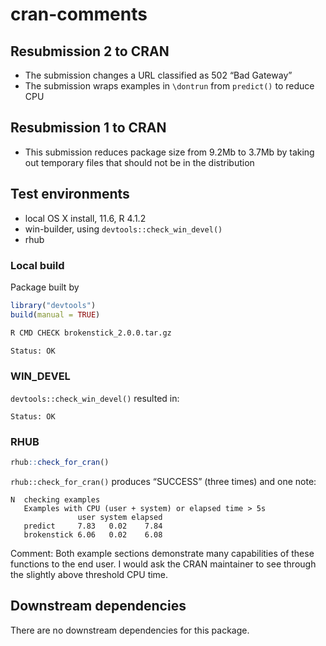 cran-comments
================

## Resubmission 2 to CRAN

-   The submission changes a URL classified as 502 “Bad Gateway”
-   The submission wraps examples in `\dontrun` from `predict()` to
    reduce CPU

## Resubmission 1 to CRAN

-   This submission reduces package size from 9.2Mb to 3.7Mb by taking
    out temporary files that should not be in the distribution

## Test environments

-   local OS X install, 11.6, R 4.1.2
-   win-builder, using `devtools::check_win_devel()`
-   rhub

### Local build

Package built by

``` r
library("devtools")
build(manual = TRUE)
```

``` bash
R CMD CHECK brokenstick_2.0.0.tar.gz

Status: OK
```

### WIN_DEVEL

`devtools::check_win_devel()` resulted in:

    Status: OK

### RHUB

``` r
rhub::check_for_cran()
```

`rhub::check_for_cran()` produces “SUCCESS” (three times) and one note:

    N  checking examples
       Examples with CPU (user + system) or elapsed time > 5s
                   user system elapsed
       predict     7.83   0.02    7.84
       brokenstick 6.06   0.02    6.08

Comment: Both example sections demonstrate many capabilities of these
functions to the end user. I would ask the CRAN maintainer to see
through the slightly above threshold CPU time.

## Downstream dependencies

There are no downstream dependencies for this package.
